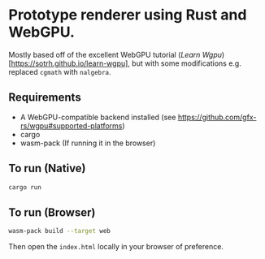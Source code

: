 # Prototype renderer using Rust and WebGPU.

Mostly based off of the excellent WebGPU tutorial (*Learn Wgpu*)[https://sotrh.github.io/learn-wgpu],
but with some modifications e.g. replaced `cgmath` with `nalgebra`.

## Requirements

- A WebGPU-compatible backend installed (see https://github.com/gfx-rs/wgpu#supported-platforms)
- cargo
- wasm-pack (If running it in the browser)

## To run (Native)

```bash
cargo run
```

## To run (Browser)
```bash
wasm-pack build --target web
```
Then open the `index.html` locally in your browser of preference.


